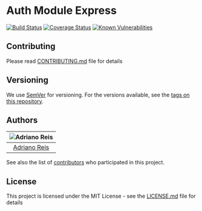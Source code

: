 # Auth Module Express

[![Build Status](https://travis-ci.org/adrianosilvareis/auth_module_express.svg?branch=master)](https://travis-ci.org/adrianosilvareis/node-viacep)
[![Coverage Status](https://coveralls.io/repos/github/adrianosilvareis/auth_module_express/badge.svg?branch=master)](https://coveralls.io/github/adrianosilvareis/node-viacep?branch=master)
[![Known Vulnerabilities](https://snyk.io/test/github/adrianosilvareis/auth_module_express/badge.svg?targetFile=package.json)](https://snyk.io/test/github/adrianosilvareis/node-viacep?targetFile=package.json)

## Contributing
Please read [CONTRIBUTING.md](CONTRIBUTING.md) file for details

## Versioning

We use [SemVer](http://semver.org/) for versioning. For the versions available, see the [tags on this repository](https://github.com/adrianosilvareis/auth_module_express/tags).

## Authors

| ![Adriano Reis](https://avatars2.githubusercontent.com/u/11447940?s=150&v=4)|
|:---------------------:|
|  [Adriano Reis](https://github.com/adrianosilvareis/)   |

See also the list of [contributors](https://github.com/adrianosilvareis/spotify/contributors) who participated in this project.

## License

This project is licensed under the MIT License - see the [LICENSE.md](LICENSE.md) file for details
